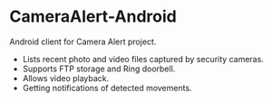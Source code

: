 # CameraAlert-Android
Android client for Camera Alert project. 

* Lists recent photo and video files captured by security cameras.
* Supports FTP storage and Ring doorbell.
* Allows video playback.
* Getting notifications of detected movements.
